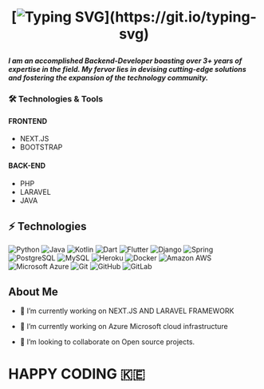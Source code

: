 <h1 align="center">

[![Typing SVG](https://readme-typing-svg.herokuapp.com?font=Architects+Daughter&color=7AF79A&size=20&lines=Hey!I+am+SoftWare+Engineer...;)](https://git.io/typing-svg)
  
</h1>

***I am an accomplished Backend-Developer boasting over 3+ years of expertise in the field. My fervor lies in devising cutting-edge solutions and fostering the expansion of the technology community.***

### 🛠️ Technologies & Tools

#### FRONTEND 
- NEXT.JS 
- BOOTSTRAP
#### BACK-END
- PHP
- LARAVEL
- JAVA 


## ⚡ Technologies

![Python](https://img.shields.io/badge/-Python-black?style=flat-square&logo=Python)
![Java](https://img.shields.io/badge/-java-E34A86?style=flat-square&logo=java)
![Kotlin](https://img.shields.io/badge/-Kotlin-430098?style=flat-square&logo=kotlin)
![Dart](https://img.shields.io/badge/-Dart-181717?style=flat-square&logo=dart)
![Flutter](https://img.shields.io/badge/-Flutter-FCA121?style=flat-square&logo=flutter)
![Django](https://img.shields.io/badge/-django-E34A86?style=flat-square&logo=django)
![Spring](https://img.shields.io/badge/-Spring-black?style=flat-square&logo=spring)
![PostgreSQL](https://img.shields.io/badge/-PostgreSQL-336791?style=flat-square&logo=postgresql)
![MySQL](https://img.shields.io/badge/-MySQL-black?style=flat-square&logo=mysql)
![Heroku](https://img.shields.io/badge/-Heroku-430098?style=flat-square&logo=heroku)
![Docker](https://img.shields.io/badge/-Docker-black?style=flat-square&logo=docker)
![Amazon AWS](https://img.shields.io/badge/Amazon%20AWS-232F3E?style=flat-square&logo=amazon-aws)
![Microsoft Azure](https://img.shields.io/badge/Microsoft%20Azure-232F7E?style=flat-square&logo=microsoft-azure)
![Git](https://img.shields.io/badge/-Git-black?style=flat-square&logo=git)
![GitHub](https://img.shields.io/badge/-GitHub-181717?style=flat-square&logo=github)
![GitLab](https://img.shields.io/badge/-GitLab-FCA121?style=flat-square&logo=gitlab)

<h2> About Me</h2>

- 🔭 I’m currently working on NEXT.JS AND LARAVEL FRAMEWORK

- 🌱 I’m currently working on Azure Microsoft cloud infrastructure

- 👯 I’m looking to collaborate on Open source projects.




# HAPPY CODING :kenya:
